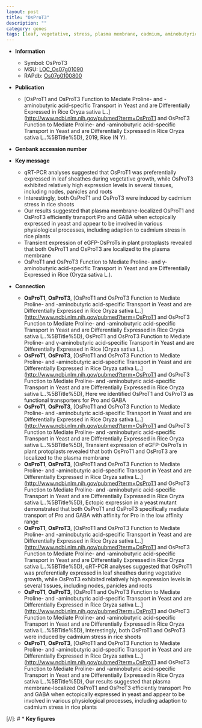 ```yaml
---
layout: post
title: "OsProT3"
description: ""
category: genes
tags: [leaf, vegetative, stress, plasma membrane, cadmium, aminobutyric acid]
---
```


* **Information**  
    + Symbol: OsProT3  
    + MSU: [LOC_Os07g01090](http://rice.uga.edu/cgi-bin/ORF_infopage.cgi?orf=LOC_Os07g01090)  
    + RAPdb: [Os07g0100800](http://rapdb.dna.affrc.go.jp/viewer/gbrowse_details/irgsp1?name=Os07g0100800)  

* **Publication**  
    + [OsProT1 and OsProT3 Function to Mediate Proline- and <a6><c3>-aminobutyric acid-specific Transport in Yeast and are Differentially Expressed in Rice Oryza sativa L..](http://www.ncbi.nlm.nih.gov/pubmed?term=OsProT1 and OsProT3 Function to Mediate Proline- and <a6><c3>-aminobutyric acid-specific Transport in Yeast and are Differentially Expressed in Rice Oryza sativa L..%5BTitle%5D), 2019, Rice (N Y).

* **Genbank accession number**  

* **Key message**  
    + qRT-PCR analyses suggested that OsProT1 was preferentially expressed in leaf sheathes during vegetative growth, while OsProT3 exhibited relatively high expression levels in several tissues, including nodes, panicles and roots
    + Interestingly, both OsProT1 and OsProT3 were induced by cadmium stress in rice shoots
    + Our results suggested that plasma membrane-localized OsProT1 and OsProT3 efficiently transport Pro and GABA when ectopically expressed in yeast and appear to be involved in various physiological processes, including adaption to cadmium stress in rice plants
    + Transient expression of eGFP-OsProTs in plant protoplasts revealed that both OsProT1 and OsProT3 are localized to the plasma membrane
    + OsProT1 and OsProT3 Function to Mediate Proline- and γ-aminobutyric acid-specific Transport in Yeast and are Differentially Expressed in Rice (Oryza sativa L.).

* **Connection**  
    + __OsProT1__, __OsProT3__, [OsProT1 and OsProT3 Function to Mediate Proline- and <a6><c3>-aminobutyric acid-specific Transport in Yeast and are Differentially Expressed in Rice Oryza sativa L..](http://www.ncbi.nlm.nih.gov/pubmed?term=OsProT1 and OsProT3 Function to Mediate Proline- and <a6><c3>-aminobutyric acid-specific Transport in Yeast and are Differentially Expressed in Rice Oryza sativa L..%5BTitle%5D), OsProT1 and OsProT3 Function to Mediate Proline- and γ-aminobutyric acid-specific Transport in Yeast and are Differentially Expressed in Rice (Oryza sativa L.).
    + __OsProT1__, __OsProT3__, [OsProT1 and OsProT3 Function to Mediate Proline- and <a6><c3>-aminobutyric acid-specific Transport in Yeast and are Differentially Expressed in Rice Oryza sativa L..](http://www.ncbi.nlm.nih.gov/pubmed?term=OsProT1 and OsProT3 Function to Mediate Proline- and <a6><c3>-aminobutyric acid-specific Transport in Yeast and are Differentially Expressed in Rice Oryza sativa L..%5BTitle%5D), Here we identified OsProT1 and OsProT3 as functional transporters for Pro and GABA
    + __OsProT1__, __OsProT3__, [OsProT1 and OsProT3 Function to Mediate Proline- and <a6><c3>-aminobutyric acid-specific Transport in Yeast and are Differentially Expressed in Rice Oryza sativa L..](http://www.ncbi.nlm.nih.gov/pubmed?term=OsProT1 and OsProT3 Function to Mediate Proline- and <a6><c3>-aminobutyric acid-specific Transport in Yeast and are Differentially Expressed in Rice Oryza sativa L..%5BTitle%5D),  Transient expression of eGFP-OsProTs in plant protoplasts revealed that both OsProT1 and OsProT3 are localized to the plasma membrane
    + __OsProT1__, __OsProT3__, [OsProT1 and OsProT3 Function to Mediate Proline- and <a6><c3>-aminobutyric acid-specific Transport in Yeast and are Differentially Expressed in Rice Oryza sativa L..](http://www.ncbi.nlm.nih.gov/pubmed?term=OsProT1 and OsProT3 Function to Mediate Proline- and <a6><c3>-aminobutyric acid-specific Transport in Yeast and are Differentially Expressed in Rice Oryza sativa L..%5BTitle%5D),  Ectopic expression in a yeast mutant demonstrated that both OsProT1 and OsProT3 specifically mediate transport of Pro and GABA with affinity for Pro in the low affinity range
    + __OsProT1__, __OsProT3__, [OsProT1 and OsProT3 Function to Mediate Proline- and <a6><c3>-aminobutyric acid-specific Transport in Yeast and are Differentially Expressed in Rice Oryza sativa L..](http://www.ncbi.nlm.nih.gov/pubmed?term=OsProT1 and OsProT3 Function to Mediate Proline- and <a6><c3>-aminobutyric acid-specific Transport in Yeast and are Differentially Expressed in Rice Oryza sativa L..%5BTitle%5D),  qRT-PCR analyses suggested that OsProT1 was preferentially expressed in leaf sheathes during vegetative growth, while OsProT3 exhibited relatively high expression levels in several tissues, including nodes, panicles and roots
    + __OsProT1__, __OsProT3__, [OsProT1 and OsProT3 Function to Mediate Proline- and <a6><c3>-aminobutyric acid-specific Transport in Yeast and are Differentially Expressed in Rice Oryza sativa L..](http://www.ncbi.nlm.nih.gov/pubmed?term=OsProT1 and OsProT3 Function to Mediate Proline- and <a6><c3>-aminobutyric acid-specific Transport in Yeast and are Differentially Expressed in Rice Oryza sativa L..%5BTitle%5D),  Interestingly, both OsProT1 and OsProT3 were induced by cadmium stress in rice shoots
    + __OsProT1__, __OsProT3__, [OsProT1 and OsProT3 Function to Mediate Proline- and <a6><c3>-aminobutyric acid-specific Transport in Yeast and are Differentially Expressed in Rice Oryza sativa L..](http://www.ncbi.nlm.nih.gov/pubmed?term=OsProT1 and OsProT3 Function to Mediate Proline- and <a6><c3>-aminobutyric acid-specific Transport in Yeast and are Differentially Expressed in Rice Oryza sativa L..%5BTitle%5D), Our results suggested that plasma membrane-localized OsProT1 and OsProT3 efficiently transport Pro and GABA when ectopically expressed in yeast and appear to be involved in various physiological processes, including adaption to cadmium stress in rice plants

[//]: # * **Key figures**  


